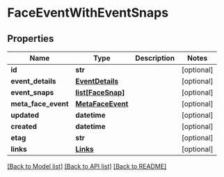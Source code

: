 # FaceEventWithEventSnaps

## Properties
Name | Type | Description | Notes
------------ | ------------- | ------------- | -------------
**id** | **str** |  | [optional] 
**event_details** | [**EventDetails**](EventDetails.md) |  | [optional] 
**event_snaps** | [**list[FaceSnap]**](FaceSnap.md) |  | [optional] 
**meta_face_event** | [**MetaFaceEvent**](MetaFaceEvent.md) |  | [optional] 
**updated** | **datetime** |  | [optional] 
**created** | **datetime** |  | [optional] 
**etag** | **str** |  | [optional] 
**links** | [**Links**](Links.md) |  | [optional] 

[[Back to Model list]](../README.md#documentation-for-models) [[Back to API list]](../README.md#documentation-for-api-endpoints) [[Back to README]](../README.md)


